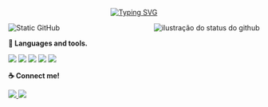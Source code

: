<p align="center">
  <a href="https://git.io/typing-svg">
    <img src="https://readme-typing-svg.herokuapp.com?font=Fira+Code&pause=1000&color=F8EFD4&center=true&width=500&lines=Hello%2C+MY+NAME+is+Ana+Luiza;I'm+an+Economics+student;&nbsp;&nbsp;Be+Welcome!+:%29&nbsp;&nbsp;" alt="Typing SVG">
  </a>
</p>


<img align='right' src="https://github-readme-stats.vercel.app/api?username=analusz&show_icons=true&title_color=783c00&text_color=af552e&icon_color=783c00&bg_color=f8efd4&cache_seconds=2300" alt="ilustração do status do github">
<p> <img src="https://img.shields.io/static/v1?label=Overview&message=ANALUIZA&color=f8efd4&style=for-the-badge&logo=GitHub" alt="Static GitHub"> <br> 
<p>
  <strong>🔧 Languages and tools.</strong> </p>
  <p>
  <img src="https://img.shields.io/badge/HTML5-F8EFD4?style=for-the-badge&logo=html5&logoColor=783C00"/>
  <img src="https://img.shields.io/badge/CSS3-F8EFD4?style=for-the-badge&logo=CSS3&logoColor=783C00"/>
  <img src="https://img.shields.io/badge/Python-F8EFD4?style=for-the-badge&logo=Python&logoColor=783C00"/>
  <img src="https://img.shields.io/badge/MySQL-F8EFD4?style=for-the-badge&logo=MySQL&logoColor=783C00"/>
  <img src="https://img.shields.io/badge/JavaScript-F8EFD4?style=for-the-badge&logo=javascript&logoColor=783C00"/>
  </p>

<p>
  <strong>☕ Connect me!</strong> 
</p>
  <a href="https://www.linkedin.com/in/ana-luiza-souza-ribeiro-/" target="_blank">
    <img src="https://img.shields.io/badge/LinkedIn-F8EFD4?style=for-the-badge&logo=linkedin&logoColor=783C00">
  </a>
  <a href="https://www.instagram.com/analu.szribeiro/" target="_blank">
    <img src="https://img.shields.io/badge/Instagram-F8EFD4?style=for-the-badge&logo=instagram&logoColor=783C00">
  </a>
  





 
